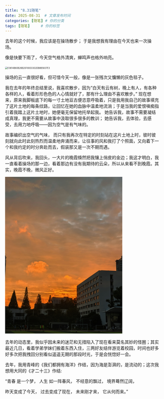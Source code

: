 ```yaml
---
title: "8.31随笔"
date: 2025-08-31  # 文章发布时间
categories: [随笔] # 你的分类
tags: [随笔]     # 你的标签
---
```


去年的这个时候，我应该是在操场散步；
于是我想我有理由在今天也来一次操场。

像是快要下雨了，今天空气格外清爽，蝉鸣声也格外响亮。

<img src="assets/images/posts/E3614B60B26B20F8003302DB8B5837E3.jpg" alt="E3614B60B26B20F8003302DB8B5837E3" style="zoom:50%;" />

操场的云一直很好看，但可惜今天一般，像是一张残次又慵懒的灰色毯子。

我在去年的年终总结里说，我喜欢散步，因为“白天有云有树，晚上有人，有各种各样的人，看着形形色色的人心情就好了，那有什么理由不喜欢散步。”
现在想来，原来我脚板底下的每一寸土地亘古便恣意呼吸着，只是我用我自己的故事填充了这片土地的每条纹路，让回忆在她的血脉中温柔地流淌；于是当我的爱恨嗔痴指引着我踏上这片土地时，她便毫无保留地托举起我。
她告诉我，故事不需要凝结成真理，我更不需要从故事中汲取很多很多的教训；
她告诉我，去体验，去感受，去用力地呼吸——因为空气是有气味的。

故事编织出空气的气味，
而只有我再次在特定的时刻站在这片土地上时，彼时彼刻就向此时此刻热烈而温柔地奔涌而来，让往事的风和我打了个照面，又向着下一个和我约定的时分奔赴而去，假装那又是一次不期而遇。

风从背后吹来，我回头，一大片的晚霞倏然把我镶上俏皮的金边；我这才明白，我一直看着操场的那一边，看着那边有没有我期待的云朵，所以从来看不到晚霞。其实，晚霞不晚，微风正好。

<img src="assets/images/posts/242C86C083F9C34402F5961B2C1EE172.jpg" alt="242C86C083F9C34402F5961B2C1EE172" style="zoom:50%;" />

去年的动态里，我似乎因未来的迷茫和无措陷入了现在看来莫名其妙的怪圈；其实最近几日，看着学弟学妹们搬着东西入住，三两好友结伴游览着校园，时间也好多好多次把我拽回分别看似遥遥无期的那段时光，于是会恍惚好一会。

去年，我用青峰的《我们都拥有海洋》作结，因为海是澎湃的，是流动的；这次我想用大同的《才二十三》作结:

“青春  是一个梦，
人生  如一阵春风，
不经意的飘过，
境界蓦然辽阔，

昨天变成了今天，
过去变成了现在，
未来刚才来，
它从何而来。”